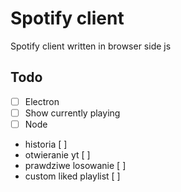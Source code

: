 # Spotify client
Spotify client written in browser side js

## Todo
* [ ] Electron
* [ ] Show currently playing
* [ ] Node 
* historia [ ]
* otwieranie yt [ ]
* prawdziwe losowanie [ ]
* custom liked playlist [ ]
